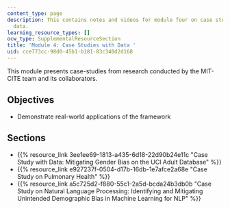 ```yaml
---
content_type: page
description: This contains notes and videos for module four on case studies and their
  data.
learning_resource_types: []
ocw_type: SupplementalResourceSection
title: 'Module 4: Case Studies with Data '
uid: cce773cc-98d0-45b1-b181-83c340d2d168
---
```


This module presents case-studies from research conducted by the MIT-CITE team and its collaborators.

Objectives
----------

*   Demonstrate real-world applications of the framework

Sections
--------

*   {{% resource_link 3ee1ee69-1813-a435-6d18-22d90b24e11c "Case Study with Data: Mitigating Gender Bias on the UCI Adult Database" %}}
*   {{% resource_link e927237f-0504-d17b-16db-1e7afce2a68e "Case Study on Pulmonary Health" %}}
*   {{% resource_link a5c725d2-f880-55c1-2a5d-bcda24b3db0b "Case Study on Natural Language Processing: Identifying and Mitigating Unintended Demographic Bias in Machine Learning for NLP" %}}